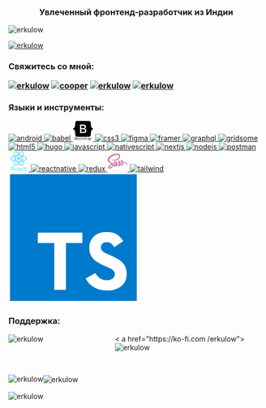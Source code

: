 <h3 align="center">Увлеченный фронтенд-разработчик из Индии</h3>

<p align="left"> <img src="https://komarev.com/ghpvc/?username=erkulow&label=Profile%20views&color= 0e75b6&style=flat" alt="erkulow" /> </p>

<p align="left"> <a href="https://github.com/ryo-ma/github-profile-trophy"><img src ="https://github-profile-trophy.vercel.app/?username=erkulow" alt="erkulow" /></a> </p>

<h3 align="left">Свяжитесь со мной:</ h3>
<p align="left">
<a href="https://codepen.io/erkulow" target="blank"><img align="center" src="https://raw.githubusercontent.com/rahuldkjain/github-profile-readme-generator/master/src/images/icons/Social/codepen.svg" alt="erkulow" height="30" width="40" /></a>
<a href="https://dev.to/cooper" target="blank"><img align="center" src="https://raw.githubusercontent.com/rahuldkjain/github-profile-readme-generator /master/src/images/icons/Social/devto.svg" alt="cooper" height="30" width="40" /></a>
<a href="https://codesandbox.com/erkulow " target = "blank"><img align="center" src="https://raw.githubusercontent.com/rahuldkjain/github-profile-readme-generator/master/src/images/icons/Social/codesandbox.svg " alt="erkulow" height="30" width="40" /></a>
<a href="https://instagram.com/erkulow" target="blank"><img align="center" src="https://raw.githubusercontent.com/rahuldkjain/github-profile-readme-generator/master/src/images/icons/Social/instagram.svg" alt="erkulow" height="30" width="40" /></a>
</p >

<h3 align="left">Языки и инструменты:</h3>
<p align="left"> <a href="https://developer.android.com" target="_blank" rel="noreferrer"> <img src="https://raw.githubusercontent.com/devicons /devicon/master/icons/android/android-original-wordmark.svg" alt="android" width="40" height="40"/> </a> <a href="https://babeljs.io /" target="_blank" rel="noreferrer"> <img src="https://www.vectorlogo.zone/logos/babeljs/babeljs-icon.svg" alt="babel" width="40" height= "40"/> </a> <a href="https://getbootstrap.com" target="_blank" rel="noreferrer"> <img src="https://raw.githubusercontent.com/devicons/devicon/master/icons/bootstrap/bootstrap-plain-wordmark.svg" alt="bootstrap" width="40" height="40"/> </a> <a href="https:// www.w3schools.com/css/" target="_blank" rel="noreferrer"> <img src="https://raw.githubusercontent.com/devicons/devicon/master/icons/css3/css3-original-wordmark .svg" alt="css3" width="40" height="40"/> </a> <a href="https://www.figma.com/" target="_blank" rel="noreferrer" > <img src="https://www.vectorlogo.zone/logos/figma/figma-icon.svg" alt="figma" width="40" height="40"/> </a> <a href ="https://www.framer.com/" target="_blank" rel="noreferrer"> <img src="https://www.vectorlogo.zone/logos/framer/framer-icon.svg" alt="framer" width="40" height="40"/> </a> <a href="https://graphql.org" target="_blank" rel="noreferrer"> <img src="https://www .vectorlogo.zone/logos/graphql/graphql-icon.svg" alt="graphql" width="40" height="40"/> </a> <a href="https://gridsome.org/" target="_blank" rel="noreferrer"> <img src="https://www.vectorlogo.zone/logos/gridsome/gridsome-icon.svg" alt="gridsome" width="40" height="40 "/></a> <a href="https://www.w3.org/html/" target="_blank" rel="noreferrer"> <img src="https://raw.githubusercontent.com/devicons/ devicon/master/icons/html5/html5-original-wordmark.svg" alt="html5" width="40" height="40"/> </a> <a href="https://gohugo.io/ " target="_blank" rel="noreferrer"> <img src="https://api.iconify.design/logos-hugo.svg" alt="hugo" width="40" height="40"/> </a> <a href="https://developer.mozilla.org/en-US/docs/Web/JavaScript" target="_blank" rel="noreferrer"> <img src="https://raw .githubusercontent.com/devicons/devicon/master/icons/javascript/javascript-original.svg" alt="javascript" width="40" height="40"/> </a> <a href="https://nativescript. org/" target="_blank" rel="noreferrer"> <img src="https://raw.githubusercontent.com/detain/svg-logos/780f25886640cef088af994181646db2f6b1a3f8/svg/nativescript.svg" alt="nativescript" width= "40" height="40"/> </a> <a href="https://nextjs.org/" target="_blank" rel="noreferrer"> <img src="https://cdn. worldvectorlogo.com/logos/nextjs-2.svg" alt="nextjs" width="40" height="40"/> </a> <a href="https://nodejs.org" target="_blank" rel="noreferrer"> <img src="https://raw.githubusercontent.com/devicons/devicon/master/icons/nodejs/nodejs- original-wordmark.svg" alt="nodejs" width="40" height="40"/> </a> <a href="https://postman.com" target="_blank" rel="noreferrer" > <img src="https://www.vectorlogo.zone/logos/getpostman/getpostman-icon.svg" alt="postman" width="40" height="40"/> </a> <a href ="https://reactjs.org/" target="_blank" rel="noreferrer"> <img src="https://raw.githubusercontent.com/devicons/devicon/master/icons/react/react-original-wordmark.svg" alt="react" width="40" height="40"/> </a> <a href="https:// reactnative.dev/" target="_blank" rel="noreferrer"> <img src="https://reactnative.dev/img/header_logo.svg" alt="reactnative" width="40" height="40" /> </a> <a href="https://redux.js.org" target="_blank" rel="noreferrer"> <img src="https://raw.githubusercontent.com/devicons/devicon /master/icons/redux/redux-original.svg" alt="redux" width="40" height="40"/> </a> <a href="https://sass-lang.com"target="_blank" rel="noreferrer"> <img src="https://raw.githubusercontent.com/devicons/devicon/master/icons/sass/sass-original.svg" alt="sass" width=" 40" height="40"/> </a> <a href="https://tailwindcss.com/" target="_blank" rel="noreferrer"> <img src="https://www.vectorlogo .zone/logos/tailwindcss/tailwindcss-icon.svg" alt="tailwind" width="40" height="40"/> </a> <a href="https://www.typescriptlang.org/" target="_blank" rel="noreferrer"> <img src="https://raw.githubusercontent.com/devicons/devicon/master/icons/typescript/typescript-original.svg" alt="машинопись" ширина="40" высота="40"/> </a> </p>

<h3 align="left">Поддержка:</h3>
<p> <a href="https://www.buymeacoffee.com/erkulow"> <img align="left" src="https://cdn .buymeacoffee.com/buttons/v2/default-yellow.png" height="50" width="210" alt="erkulow" /></a> < a href="https://ko-fi.com /erkulow"> <img align="left" src="https://cdn.ko-fi.com/cdn/kofi3.png?v=3" height="50" width="210" alt="erkulow " /></a> </p><br><br>

<p><img align="left" src="https://github-readme-stats.vercel.app/api/top-langs?username=erkulow&show_icons=true&locale=en&layout=compact" alt="erkulow" /> </p>

<p> <img align="center" src="https://github-readme-stats.vercel.app/api?username=erkulow&show_icons=true&locale=en" alt="erkulow" /> </p>

<p><img align="center" src="https://github-readme-streak-stats.herokuapp.com/?user=erkulow&" alt="erkulow" /></p>

